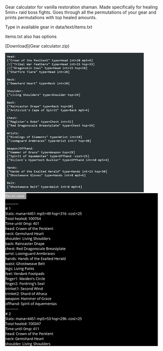 Gear calculator for vanilla restoration shaman.
Made specifically for healing 5min+ raid boss fights. 
Goes through all the permutations of your gear and prints permutations with top healed amounts.


Type in available gear in data/text/items.txt

items.txt also has options

[Download](Gear calculator.zip)

![alt text](https://github.com/Kvel2D/resto-gear-calculator/raw/master/screen1.png "Screen 1")
![alt text](https://github.com/Kvel2D/resto-gear-calculator/raw/master/screen2.png "Screen 2")

